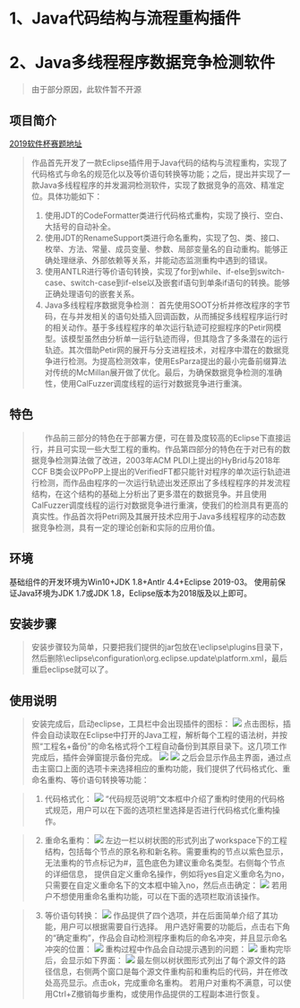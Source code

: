# 1、Java代码结构与流程重构插件
# 2、Java多线程程序数据竞争检测软件
> 由于部分原因，此软件暂不开源
## 项目简介
[2019软件杯赛题地址](http://www.cnsoftbei.com/bencandy.php?fid=155&aid=1681)

> 作品首先开发了一款Eclipse插件用于Java代码的结构与流程重构，实现了代码格式与命名的规范化以及等价语句转换等功能；之后，提出并实现了一款Java多线程程序的并发漏洞检测软件，实现了数据竞争的高效、精准定位。具体功能如下：<br/>
> 1. 使用JDT的CodeFormatter类进行代码格式重构，实现了换行、空白、大括号的自动补全。
> 2. 使用JDT的RenameSupport类进行命名重构，实现了包、类、接口、枚举、方法、常量、成员变量、参数、局部变量名的自动重构。能够正确处理继承、外部依赖等关系，并能动态监测重构中遇到的错误。
> 3. 使用ANTLR进行等价语句转换，实现了for到while、if-else到switch-case、switch-case到if-else以及嵌套if语句到单条if语句的转换。能够正确处理语句的嵌套关系。
> 4. Java多线程程序数据竞争检测：
首先使用SOOT分析并修改程序的字节码，在与并发相关的语句处插入回调函数，从而捕捉多线程程序运行时的相关动作。基于多线程程序的单次运行轨迹可挖掘程序的Petir网模型。该模型虽然由分析单一运行轨迹而得，但其隐含了多条潜在的运行轨迹。其次借助Petir网的展开与分支进程技术，对程序中潜在的数据竞争进行检测。为提高检测效率，使用EsParza提出的最小完备前缀算法对传统的McMillan展开做了优化。最后，为确保数据竞争检测的准确性，使用CalFuzzer调度线程的运行对数据竞争进行重演。

## 特色
> &nbsp;&nbsp;&nbsp;&nbsp;&nbsp;&nbsp;作品前三部分的特色在于部署方便，可在普及度较高的Eclipse下直接运行，并且可实现一些大型工程的重构。作品第四部分的特色在于对已有的数据竞争检测算法做了改进，2003年ACM PLDI上提出的HyBrid与2018年CCF B类会议PPoPP上提出的VerifiedFT都只能针对程序的单次运行轨迹进行检测，而作品由程序的一次运行轨迹出发还原出了多线程程序的并发流程结构，在这个结构的基础上分析出了更多潜在的数据竞争。并且使用CalFuzzer调度线程的运行对数据竞争进行重演，使我们的检测具有更高的真实性。作品首次将Petri网及其展开技术应用于Java多线程程序的动态数据竞争检测，具有一定的理论创新和实际的应用价值。

## 环境
基础组件的开发环境为Win10+JDK 1.8+Antlr 4.4+Eclipse 2019-03。
使用前保证Java环境为JDK 1.7或JDK 1.8，Eclipse版本为2018版及以上即可。

## 安装步骤
> 安装步骤较为简单，只要把我们提供的jar包放在\eclipse\plugins目录下，然后删除\eclipse\configuration\org.eclipse.update\platform.xml，最后重启eclipse就可以了。

## 使用说明
> 安装完成后，启动eclipse，工具栏中会出现插件的图标：
![](img/p1.png)
点击图标，插件会自动读取在Eclipse中打开的Java工程，解析每个工程的语法树，并按照“工程名+备份”的命名格式将个工程自动备份到其原目录下。这几项工作完成后，插件会弹窗提示备份完成。
![](img/p2.png)
![](img/p3.png)
之后会显示作品主界面，通过点击主窗口上面的选项卡来选择相应的重构功能，我们提供了代码格式化、重命名重构、等价语句转换等功能：

> 1. 代码格式化：
![](img/p4.png)
“代码规范说明”文本框中介绍了重构时使用的代码格式规范，用户可以在下面的选项栏里选择是否进行代码格式化重构操作。

> 2. 重命名重构：
![](img/p5.png)
左边一栏以树状图的形式列出了workspace下的工程结构，包括每个节点的原名称和新名称。需要重构的节点以紫色显示，无法重构的节点标记为#，蓝色底色为建议重命名类型。右侧每个节点的详细信息，
提供自定义重命名操作，例如将yes自定义重命名为no，只需要在自定义重命名下的文本框中输入no，然后点击确定：
![](img/p6.png)
若用户不想使用重命名重构功能，可以在下面的选项栏取消该操作。

> 3. 等价语句转换：
![](img/p7.png)
作品提供了四个选项，并在后面简单介绍了其功能，用户可以根据需要自行选择。
用户选好需要的功能后，点击右下角的“确定重构”，作品会自动检测程序重构后的命名冲突，并且显示命名冲突的位置：
![](img/p8.png)
重构过程中作品会自动提示遇到的问题：
![](img/p9.png)
重构完毕后，会显示如下界面：
![](img/p10.png)
最左侧以树状图形式列出了每个源文件的路径信息，右侧两个窗口是每个源文件重构前和重构后的代码，并在修改处高亮显示。点击ok，完成重命名重构。
若用户对重构不满意，可以使用Ctrl+Z撤销每步重构，或使用作品提供的工程副本进行恢复。
